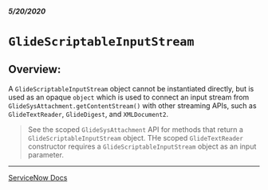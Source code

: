 ##### 5/20/2020
# `GlideScriptableInputStream`
## Overview:
A `GlideScriptableInputStream` object cannot be instantiated directly, but is used as an opaque `object` which is used to connect an input stream from `GlideSysAttachment.getContentStream()` with other streaming APIs, such as `GlideTextReader`, `GlideDigest`, and `XMLDocument2`.

  > See the scoped `GlideSysAttachment` API for methods that return a `GlideScriptableInputStream` object.  THe scoped `GlideTextReader` constructor requires a `GlideScriptableInputStream` object as an input parameter.

---

[ServiceNow Docs](https://developer.servicenow.com/dev.do#!/reference/api/newyork/server/no-namespace/c_GlideScriptableInpStrmScopedAPI)